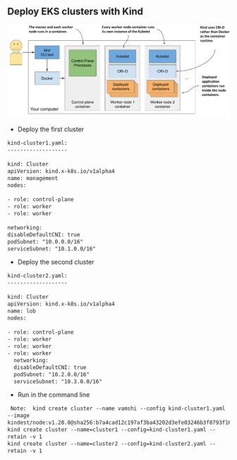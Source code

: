 ## Deploy EKS clusters with Kind<a name="lab-01---deploy-eks-clusters-"></a>

![EKS Setup](images/kind.png)

* Deploy the first cluster

```shell
kind-cluster1.yaml:
-------------------

kind: Cluster
apiVersion: kind.x-k8s.io/v1alpha4
name: management
nodes:

- role: control-plane
- role: worker
- role: worker

networking:
disableDefaultCNI: true
podSubnet: "10.0.0.0/16"
serviceSubnet: "10.1.0.0/16" 

```

* Deploy the second cluster

```shell
kind-cluster2.yaml:
-------------------

kind: Cluster
apiVersion: kind.x-k8s.io/v1alpha4
name: lob
nodes:

- role: control-plane
- role: worker
- role: worker
- role: worker
  networking:
  disableDefaultCNI: true
  podSubnet: "10.2.0.0/16"
  serviceSubnet: "10.3.0.0/16"
```

* Run in the command line

```shell
 Note:  kind create cluster --name vamshi --config kind-cluster1.yaml --image kindest/node:v1.28.0@sha256:b7a4cad12c197af3ba43202d3efe03246b3f0793f162afb40a33c923952d5b31
kind create cluster --name=cluster1 --config=kind-cluster1.yaml --retain -v 1
kind create cluster --name=cluster2 --config=kind-cluster2.yaml --retain -v 1
```
